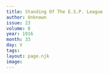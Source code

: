 ```yaml
---
title: Standing Of The E.S.P. League
author: Unknown
issue: 23
volume: 8
year: 1916
month: 33
day: V
tags:
layout: page.njk
image:
---
```


